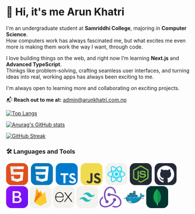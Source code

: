 # 👋 Hi, it's me Arun Khatri

I'm an undergraduate student at **Samriddhi College**, majoring in **Computer Science**.  
How computers work has always fascinated me, but what excites me even more is making them work the way I want, through code.

I love building things on the web, and right now I’m learning **Next.js** and **Advanced TypeScript**.  
Thinkgs like problem-solving, crafting seamless user interfaces, and turning ideas into real, working apps has always been exciting to me.

I'm always open to learning more and collaborating on exciting projects.

📬 **Reach out to me at:** [admin@arunkhatri.com.np](mailto:admin@arunkhatri.com.np)


[![Top Langs](https://github-readme-stats.vercel.app/api/top-langs/?username=errunlee&layout=compact&theme=dark)](https://github.com/errunlee/github-readme-stats)

[![Anurag's GitHub stats](https://github-readme-stats.vercel.app/api?username=errunlee&theme=tokyonight)](https://github.com/errunlee/github-readme-stats)

[![GitHub Streak](https://streak-stats.demolab.com/?user=errunlee&theme=dark)](https://git.io/streak-stats)

### :hammer_and_wrench: Languages and Tools


<div>
  <img src="https://github.com/tandpfun/skill-icons/blob/main/icons/HTML.svg" title="HTML5" alt="HTML" width="60" height="60"/>&nbsp;
   <img src="https://github.com/tandpfun/skill-icons/blob/main/icons/CSS.svg" title="CSS3" alt="HTML" width="60" height="60"/>&nbsp;
  <img src="https://github.com/tandpfun/skill-icons/blob/main/icons/TypeScript.svg"  title="typescript" alt="Typescript" width="60" height="60"/>&nbsp;
  <img src="https://github.com/tandpfun/skill-icons/blob/main/icons/JavaScript.svg" title="JavaScript" alt="JavaScript" width="60" height="60"/>&nbsp;
  <img src="https://github.com/tandpfun/skill-icons/blob/main/icons/React-Light.svg" title="React" alt="React" width="60" height="60"/>&nbsp;
  <img src="https://github.com/tandpfun/skill-icons/blob/main/icons/NodeJS-Dark.svg" title="NodeJS" alt="NodeJS" width="60" height="60"/>&nbsp;
  <img src="https://github.com/tandpfun/skill-icons/blob/main/icons/Github-Dark.svg" title="Git" **alt="Git" width="60" height="60"/>
  <img src="https://github.com/tandpfun/skill-icons/blob/main/icons/Bootstrap.svg" title="bootstrap" **alt="Git" width="60" height="60"/>
  <img src="https://github.com/tandpfun/skill-icons/blob/main/icons/Firebase-Light.svg" title="firebase" **alt="firebase" width="60" height="60"/>
  <img src="https://github.com/tandpfun/skill-icons/blob/main/icons/ExpressJS-Light.svg" title="express.js" **alt="epxress.js" width="60" height="60"/>
  <img src="https://github.com/tandpfun/skill-icons/blob/main/icons/TailwindCSS-Light.svg" title="tailwind" **alt="tailwind" width="60" height="60"/>
  <img src="https://github.com/devicons/devicon/blob/master/icons/redux/redux-original.svg" title="redux" **alt="redux" width="60" height="60"/>
  <img src="https://github.com/devicons/devicon/blob/master/icons/docker/docker-original.svg" title="docker" **alt="" width="60" height="60"/>
  <img src='https://github.com/tandpfun/skill-icons/blob/main/icons/MongoDB.svg' title='mongodb' width='60' height='60'/>
  
</div>
<!---
errunlee/errunlee is a ✨ special ✨ repository because its `README.md` (this file) appears on your GitHub profile.
You can click the Preview link to take a look at your changes.
--->
